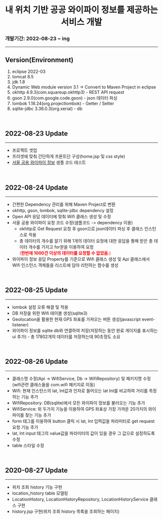 <div style="text-align: center;">

# 내 위치 기반 공공 와이파이 정보를 제공하는 서비스 개발

</div>

### 개발기간: 2022-08-23 ~ ing

---

## Version(Environment)

1. eclipse 2022-03
2. tomcat 8.5
3. jdk 1.8
4. Dynamic Web module version 3.1 -> Convert to Maven Project in eclipse
5. okhttp 4.9.3(com.squareup.okhttp3) - REST API request
6. gson 2.9.0(com.google.code.gson) - json 데이터 파싱
7. lombok 1.18.24(org.projectlombok) - Getter / Setter
8. sqlite-jdbc 3.36.0.3(org.xerial) - db

<br>

## 2022-08-23 Update

---

- 프로젝트 셋업
- 프리셋에 맞춰 간단하게 프론트단 구성(home.jsp 및 css style)
- [서울 공용 와이파이 정보](https://data.seoul.go.kr/dataList/OA-20883/S/1/datasetView.do) 샘플 코드 테스트

<br>

## 2022-08-24 Update

---

- 간편한 Dependency 관리를 위해 Maven Project로 변환
- okhttp, gson, lombok, sqlite-jdbc dependency 설정
- Open API 응답 데이터에 맞춰 Wifi 클래스 생성 및 수정
- 서울 공용 와이파이 요청 코드 수정(샘플코드 -> dependency 이용)
  - okhttp로 Get Request 요청 후 gson으로 json데이터 파싱 후 클래스 인스턴스로 적용
  - 총 데이터의 개수를 알기 위해 1개의 데이터 요청에 대한 응답을 통해 받은 총 데이터 개수를 가지고 for문을 이용하여 요청<br><span style="color: red;">(**한번에 1000건 이상의 데이터를 요청할 수 없었음.**)</span>
- 와이파이 정보 응답 Property를 기준으로 Wifi 클래스 생성 및 Api 클래스에서 Wifi 인스턴스 객체들을 리스트에 담아 리턴하는 함수를 생성

<br>

## 2022-08-25 Update

---

- lombok 설정 오류 해결 및 적용
- DB 저장을 위한 Wifi 테이블 생성(sqlite3)
- Geolocation을 활용한 현재 GPS 좌표를 가져오는 버튼 생성(javascript event-listener)
- 와이파이 정보를 sqlite db와 연결하여 저장(저장하는 동안 완료 게이지를 표시하는 ui 추가) - 총 17802개의 데이터를 저장하는데 90초정도 소요

<br>

## 2022-08-26 Update

---

- 클래스명 수정(Api -> WifiService, Db -> WifiRepository) 및 패키지명 수정(wifi관련 클래스들을 com.wifi 패키지로 이동)
- Wifi: 현재 인스턴스의 lat, lnt값과 인자로 들어오는 lat lnt를 비교하여 거리를 측정하는 기능 추가
- WifiRepository: DB(sqlite)에서 모든 와이파이 정보를 불러오는 기능 추가
- WifiService: 위 두가지 기능을 이용하여 GPS 좌표상 가장 가까운 20가지의 와이파이를 찾는 기능 추가
- form 태그를 이용하여 button 클릭 시 lat, lnt 입력값을 파라미터로 get request 요청 기능 추가
- lat, lnt input 태그의 value값을 파라미터의 값이 있을 경우 그 값으로 설정하도록 수정
- table 스타일 수정

<br>

## 2020-08-27 Update

---

- 위치 조회 history 기능 구현
- location_history table 모델링
- LocationHistory, LocationHistoryRepository, LocationHistoryService 클래스 구현
- history.jsp 구현(위치 조회 history 목록을 조회하는 페이지)
